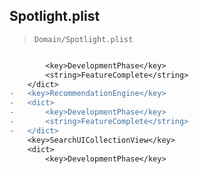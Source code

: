 ## Spotlight.plist

> `Domain/Spotlight.plist`

```diff

 		<key>DevelopmentPhase</key>
 		<string>FeatureComplete</string>
 	</dict>
-	<key>RecommendationEngine</key>
-	<dict>
-		<key>DevelopmentPhase</key>
-		<string>FeatureComplete</string>
-	</dict>
 	<key>SearchUICollectionView</key>
 	<dict>
 		<key>DevelopmentPhase</key>

```
